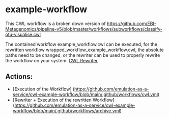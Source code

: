 # example-workflow

This CWL workflow is a broken down version of https://github.com/EBI-Metagenomics/pipeline-v5/blob/master/workflows/subworkflows/classify-otu-visualise.cwl

The contained workflow example_workflow.cwl can be executed, for the rewritten workflow wrapped_workflow_example_workflow.cwl, the absolute paths need to be changed, or
the rewriter can be used to properly rewrite the workflow on your system: [CWL Rewriter](https://github.com/emulation-as-a-service/cwl-rewriter)

## Actions:
* [Execution of the Workflow] (https://github.com/emulation-as-a-service/cwl-example-workflow/blob/main/.github/workflows/cwl.yml)
* [Rewriter + Execution of the rewritten Workflow] (https://github.com/emulation-as-a-service/cwl-example-workflow/blob/main/.github/workflows/archive.yml)

